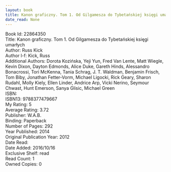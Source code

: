```yaml
---
layout: book
title: Kanon graficzny. Tom 1. Od Gilgamesza do Tybetańskiej księgi umarłych
date_read: None
---
```


Book Id: 22864350<br />
Title: Kanon graficzny. Tom 1. Od Gilgamesza do Tybetańskiej księgi umarłych<br />
Author: Russ Kick<br />
Author l-f: Kick, Russ<br />
Additional Authors: Dorota Kozińska, Yeji Yun, Fred Van Lente, Matt Wiegle, Kevin Dixon, Dayton Edmonds, Alice Duke, Gareth Hinds, Alessandro Bonacrossi, Tori McKenna, Tania Schrag, J.  T. Waldman, Benjamin Frisch, Tom Biby, Jonathan Fetter-Vorm, Michael Ligocki, Rick Geary, Sharon Rudahl, Molly Kiely, Ellen Linder, Andrice Arp, Vicki Nerino, Seymour Chwast, Hunt Emerson, Sanya Glisic, Michael  Green<br />
ISBN: <br />
ISBN13: 9788377479667<br />
My Rating: 5<br />
Average Rating: 3.72<br />
Publisher: W.A.B.<br />
Binding: Paperback<br />
Number of Pages: 292<br />
Year Published: 2014<br />
Original Publication Year: 2012<br />
Date Read: <br />
Date Added: 2016/10/16<br />
Exclusive Shelf: read<br />
Read Count: 1<br />
Owned Copies: 0<br />

